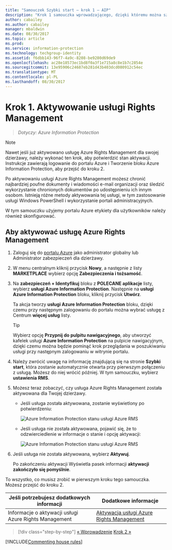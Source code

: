 ```yaml
---
title: "Samouczek Szybki start — krok 1 — AIP"
description: "Krok 1 samouczka wprowadzającego, dzięki któremu można szybko wypróbować usługę Azure Information Protection — aktywowanie usługi Azure Rights Management."
author: cabailey
ms.author: cabailey
manager: mbaldwin
ms.date: 08/30/2017
ms.topic: article
ms.prod: 
ms.service: information-protection
ms.technology: techgroup-identity
ms.assetid: f6dbb143-96f7-4a9c-8208-be9280d69de9
ms.openlocfilehash: ac28e18573ec1bd8f0a3f1e715a8c8e1b7c2854e
ms.sourcegitcommit: 13e95906c24687eb281d43b403dcd080912c54ec
ms.translationtype: MT
ms.contentlocale: pl-PL
ms.lasthandoff: 08/30/2017
---
```

# <a name="step-1-activate-the-rights-management-service"></a>Krok 1. Aktywowanie usługi Rights Management
 
>*Dotyczy: Azure Information Protection*

> [!NOTE]
>Nawet jeśli już aktywowano usługę Azure Rights Management dla swojej dzierżawy, należy wykonać ten krok, aby potwierdzić stan aktywacji. Instrukcje zawierają logowanie do portalu Azure i Tworzenie bloku Azure Information Protection, aby przejść do kroku 2. 

Po aktywowaniu usługi Azure Rights Management możesz chronić najbardziej poufne dokumenty i wiadomości e-mail organizacji oraz śledzić wykorzystanie chronionych dokumentów po udostępnieniu ich innym osobom. Istnieją różne metody aktywowania tej usługi, w tym zastosowanie usługi Windows PowerShell i wykorzystanie portali administracyjnych.

W tym samouczku użyjemy portalu Azure etykiety dla użytkowników należy również skonfigurować. 

## <a name="to-activate-the-azure-rights-management-service"></a>Aby aktywować usługę Azure Rights Management

1. Zaloguj się do [portalu Azure](https://portal.azure.com) jako administrator globalny lub Administrator zabezpieczeń dla dzierżawy.

2. W menu centralnym kliknij przycisk **Nowy**, a następnie z listy **MARKETPLACE** wybierz opcję **Zabezpieczenia i tożsamość**. 
    
3.  Na **zabezpieczeń + Identyfikuj** bloku z **POLECANE aplikacje** listy, wybierz **usługi Azure Information Protection**. Następnie na **usługi Azure Information Protection** bloku, kliknij przycisk **Utwórz**.
    
    Ta akcja tworzy **usługi Azure Information Protection** bloku, dzięki czemu przy następnym zalogowaniu do portalu można wybrać usługę z Centrum **więcej usług** listy. 
    
    > [!TIP] 
    > Wybierz opcję **Przypnij do pulpitu nawigacyjnego**, aby utworzyć kafelek usługi **Azure Information Protection** na pulpicie nawigacyjnym, dzięki czemu można będzie pominąć krok przeglądania w poszukiwaniu usługi przy następnym zalogowaniu w witrynie portalu.

4. Należy zwrócić uwagę na informację znajdującą się na stronie **Szybki start**, która zostanie automatycznie otwarta przy pierwszym połączeniu z usługą. Możesz do niej wrócić później. W tym samouczku, wybierz **ustawienia RMS**.  

5. Możesz teraz zobaczyć, czy usługa Azure Rights Management została aktywowana dla Twojej dzierżawy. 
    
    - Jeśli usługa została aktywowana, zostanie wyświetlony po potwierdzeniu:
        
        ![Azure Information Protection stanu usługi Azure RMS](../media/info-protect-azurerms-activated.png)
        
    - Jeśli usługa nie została aktywowana, pojawić się, że to odzwierciedlenie w informacje o stanie i opcję aktywacji:
        
        ![Azure Information Protection stanu usługi Azure RMS](../media/info-protect-azurerms-deactivated.png)

6. Jeśli usługa nie została aktywowana, wybierz **Aktywuj**. 

    Po zakończeniu aktywacji Wyświetla pasek informacji **aktywacji zakończyło się pomyślnie**.

To wszystko, co musisz zrobić w pierwszym kroku tego samouczka. Możesz przejść do kroku 2.

|Jeśli potrzebujesz dodatkowych informacji|Dodatkowe informacje|
|--------------------------------|--------------------------|
|Informacje o aktywacji usługi Azure Rights Management|[Aktywacja usługi Azure Rights Management](../deploy-use/activate-service.md)|


>[!div class="step-by-step"]
[&#171; Wprowadzenie](infoprotect-quick-start-tutorial.md)
[Krok 2 &#187;](infoprotect-tutorial-step2.md)

[!INCLUDE[Commenting house rules](../includes/houserules.md)]
